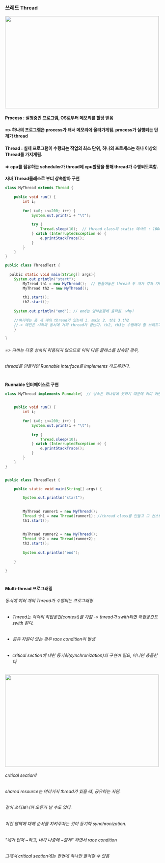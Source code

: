 ### 쓰레드 Thread

<img src="https://user-images.githubusercontent.com/74708028/110875195-85ab9380-8318-11eb-9b00-1c3f786c6478.jpg" width="500" height="300"/>


#### Process : 실행중인 프로그램, OS로부터 메모리를 할당 받음
#### => 하나의 프로그램은 process가 돼서 메모리에 올라가게됨. process가 실행되는 단계가 thread 
#### Thread : 실제 프로그램이 수행되는 작업의 최소 단위, 하나의 프로세스는 하나 이상의 Thread를 가지게됨.
#### => cpu를 점유하는 scheduler가 thread에 cpu할당을 통해 thread가 수행되도록함.

**자바 Thread클래스로 부터 상속받아 구현**
```java
class MyThread extends Thread {
  
	public void run() {
		int i;
		
		for( i=0; i<=200; i++) {
			System.out.print(i + "\t");
			
			try {
				Thread.sleep(10);  // thread class의 static 메서드 : 1000분의 일초 재우는 것, 자다깨다 자다깨다
			} catch (InterruptedException e) {
				e.printStackTrace();
			}
		}
	}
}

public class ThreadTest {
    
  pulbic static void main(String[] args){
    System.out.println("start");  
		MyTread th1 = new MyThread();  // 만들어놓은 thread 두 개가 각자 자다깨는 사이사이 번갈아가며 200까지 출력
		MyThread th2 = new MyThread();
		
		th1.start();
		th2.start();
		
    System.out.println("end"); // end는 앞부분쯤에 출력됨. why?
    
    //여기에는 총 세 개의 thread가 있는데 1. main 2. th1 3.th2 
    //-> 메인은 시작과 동시에 거의 thread가 끝난다. th2, th3는 수행해야 할 쓰레드가 남아있어서 그 뒤로 계속 돔
    }

}
```
###### => 자바는 다중 상속이 허용되지 않으므로 이미 다른 클래스를 상속한 경우, 
######     thread를 만들려면 Runnable interface를 implements 하도록한다.
#
**Runnable 인터페이스로 구현**
```java
class MyThread implements Runnable{  // 상속은 하나밖에 못하기 때문에 이미 어떤 class를 상속받았다면 Runnable로 구현

	
	public void run() {
		int i;
		
		for( i=0; i<=200; i++) {
			System.out.print(i + "\t");
			
			try {
				Thread.sleep(10);
			} catch (InterruptedException e) {
				e.printStackTrace();
			}
		}
	}
}


public class ThreadTest {

	public static void main(String[] args) {

		System.out.println("start");
		
		
		MyThread runner1 = new MyThread(); 
		Thread th1 = new Thread(runner1); //thread class를 만들고 그 컨스트럭트에서 runnable한 객체를 받는 것 
		th1.start();
		
		
		MyThread runner2 = new MyThread();
		Thread th2 = new Thread(runner2);
		th2.start();
	
		System.out.println("end");
		
	}

}
```
#
**Multi-thread 프로그래밍**
###### 동시에 여러 개의 Thread가 수행되는 프로그래밍
* ###### Thread는 각각의 작업공간(context)를 가짐 -> thread가 swith되면 작업공간도 swith 된다.
* ###### 공유 자원이 있는 경우 race condition이 발생
* ###### critical section에 대한 동기화(synchronization)의 구현이 필요, 아니면 충돌한다.
<img src="https://user-images.githubusercontent.com/74708028/110875364-d3c09700-8318-11eb-95f3-571fc78c57fe.jpg" width="500" height="300"/>


###### critical section? 
###### shared resource는 여러가지 thread가 있을 떄, 공유하는 자원.
###### 같이 쓰다보니까 오류가 날 수도 있다.
###### 이런 영역에 대해 순서를 지켜주자는 것이 동기화 synchronization.
###### "네가 먼저 ~하고, 내가 나중에 ~할게" 하면서 race condition
###### 그래서 critical section에는 한번에 하나만 들어갈 수 있음
